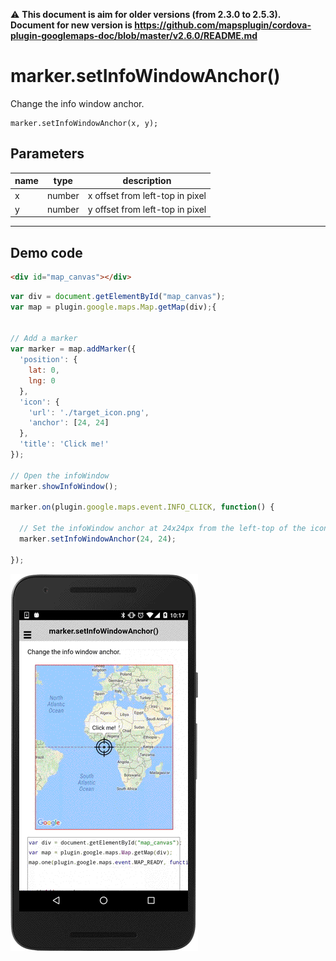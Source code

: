 :warning: **This document is aim for older versions (from 2.3.0 to 2.5.3).
Document for new version is https://github.com/mapsplugin/cordova-plugin-googlemaps-doc/blob/master/v2.6.0/README.md**

# marker.setInfoWindowAnchor()

Change the info window anchor.

```
marker.setInfoWindowAnchor(x, y);
```

## Parameters

name           | type     | description
---------------|----------|---------------------------------------
x              | number   | x offset from left-top in pixel
y              | number   | y offset from left-top in pixel
------------------------------------------------------------------

## Demo code

```html
<div id="map_canvas"></div>
```

```js
var div = document.getElementById("map_canvas");
var map = plugin.google.maps.Map.getMap(div);{


// Add a marker
var marker = map.addMarker({
  'position': {
    lat: 0,
    lng: 0
  },
  'icon': {
    'url': './target_icon.png',
    'anchor': [24, 24]
  },
  'title': 'Click me!'
});

// Open the infoWindow
marker.showInfoWindow();

marker.on(plugin.google.maps.event.INFO_CLICK, function() {

  // Set the infoWindow anchor at 24x24px from the left-top of the icon.
  marker.setInfoWindowAnchor(24, 24);

});
```

![](image.gif)
